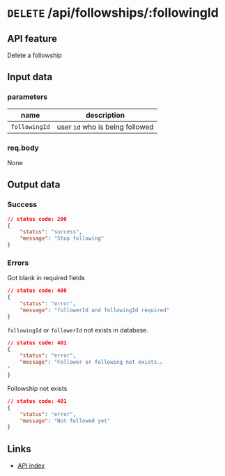 # `DELETE` /api/followships/:followingId  

## API feature  
Delete a followship  

## Input data  
### parameters  
| name          | description                     |
| ------------- | ------------------------------- |
| `followingId` | user `id` who is being followed |

### req.body  
None  

## Output data  
### Success  
```json
// status code: 200
{
    "status": "success",
    "message": "Stop following"
}
```
### Errors  
Got blank in required fields
```json
// status code: 400
{
    "status": "error",
    "message": "followerId and followingId required"
}
```

`followingId` or `followerId` not exists in database.
```json
// status code: 401
{
    "status": "error",
    "message": "Follower or following not exists.。
"
}
```

Followship not exists
```json
// status code: 401
{
    "status": "error",
    "message": "Not followed yet"
}
```



## Links  
* [API index](../index.md)  
